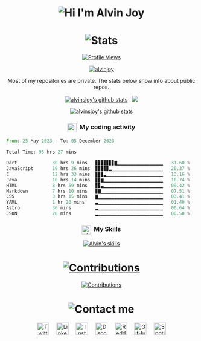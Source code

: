 <h1 align="center">
  <img alt="Hi I'm Alvin Joy" title="Hi" src="http://readme-typing-svg.herokuapp.com?color=D300F7FF&size=30&lines=Hi%2C+I'm+Alvin+Joy&center=true">
</h1>
<h1 align="center">
  <img alt="Stats" title="Stats" src="https://readme-typing-svg.herokuapp.com/?color=%8A51CD&lines=📊+Stats&center=true&width=380&height=45">
</h1>
<p align="center">
  <a href="https://github.com/alvinsjoy">
    <img alt="Profile Views" title="Profile Views" src="https://visitcount.itsvg.in/api?id=alvinsjoy&label=Profile%20Views&icon=2&pretty=true" />
  </a>
</p>
<p align="center">
  <a href="https://discord.com/users/825382504353234954">
    <img align="center" src="https://discord.c99.nl/widget/theme-4/825382504353234954.png" alt="alvinjoy" title="alvinjoy" />
  </a>
</p>

<p align="center">
  Most of my repositories are private. The stats below show info about public repos.
</p>

<p align="center">
  <a href="https://github.com/alvinsjoy">
    <img src="https://github-readme-stats.vercel.app/api?username=alvinsjoy&show_icons=true&include_all_commits=true&count_private=true&theme=tokyonight&hide_border=true" alt="alvinsjoy's github stats" /></a>&nbsp;&nbsp;
  <a href="https://github.com/alvinsjoy">
    <img src="https://github-readme-stats.vercel.app/api/top-langs/?username=alvinsjoy&layout=compact&theme=tokyonight&hide_border=true&langs_count=8&count_private=true&show_icons=true" />
  </a>
</p>
<p align="center">
  <a href="https://github.com/alvinsjoy">
    <img src="https://github-profile-trophy.vercel.app/?username=alvinsjoy&theme=tokyonight&no-frame=true" alt="alvinsjoy's github stats" />
  </a>
</p>
<h3 align="center">
  <img align="center" src="https://i.imgur.com/BM11Hk9.png" alt="code" height="24" width="24" />&nbsp;&nbsp;My coding activity
</h3>

<!--START_SECTION:waka-->

```rust
From: 25 May 2023 - To: 05 December 2023

Total Time: 95 hrs 27 mins

Dart             30 hrs 9 mins   ▊▊▊▊▊▊▊▇▁▁▁▁▁▁▁▁▁▁▁▁▁▁▁▁▁   31.60 %
JavaScript       19 hrs 26 mins  ▊▊▊▊▊▂▁▁▁▁▁▁▁▁▁▁▁▁▁▁▁▁▁▁▁   20.37 %
C                12 hrs 33 mins  ▊▊▊▃▁▁▁▁▁▁▁▁▁▁▁▁▁▁▁▁▁▁▁▁▁   13.16 %
Java             10 hrs 14 mins  ▊▊▆▁▁▁▁▁▁▁▁▁▁▁▁▁▁▁▁▁▁▁▁▁▁   10.74 %
HTML             8 hrs 59 mins   ▊▊▃▁▁▁▁▁▁▁▁▁▁▁▁▁▁▁▁▁▁▁▁▁▁   09.42 %
Markdown         7 hrs 10 mins   ▊▇▁▁▁▁▁▁▁▁▁▁▁▁▁▁▁▁▁▁▁▁▁▁▁   07.51 %
CSS              3 hrs 15 mins   ▇▁▁▁▁▁▁▁▁▁▁▁▁▁▁▁▁▁▁▁▁▁▁▁▁   03.41 %
YAML             1 hr 20 mins    ▃▁▁▁▁▁▁▁▁▁▁▁▁▁▁▁▁▁▁▁▁▁▁▁▁   01.40 %
Astro            36 mins         ▂▁▁▁▁▁▁▁▁▁▁▁▁▁▁▁▁▁▁▁▁▁▁▁▁   00.64 %
JSON             28 mins         ▂▁▁▁▁▁▁▁▁▁▁▁▁▁▁▁▁▁▁▁▁▁▁▁▁   00.50 %
```

<!--END_SECTION:waka-->

<h3 align="center">
  <img align="center" src="https://i.imgur.com/GsIrWns.png" alt="skills" height="24" width="24" />&nbsp;&nbsp;My Skills
</h3>
<p align="center">
  <a href="https://github.com/alvinsjoy">
    <img src="https://skillicons.dev/icons?i=javascript,nodejs,c,java,python,dart,flutter,html,css,git,md&theme=dark" alt="Alvin's skills" />

<h1 align="center">
  <img alt="Contributions" title="Contributions" src="https://readme-typing-svg.herokuapp.com/?color=F77171FF&lines=📝+GitHub+Contributions&center=true&width=380&height=45">
</h1>
<p align="center">
  <a href="https://github.com/alvinsjoy">
    <img alt="Contributions" title="Contributions" src="https://github-readme-activity-graph.vercel.app/graph?username=alvinsjoy&bg_color=1a1b26&color=5dcb5f&line=4eb1b0&point=98943a&area=true&hide_border=true">
  </a>
</p>
<h1 align="center">
  <img alt="Contact me" title="Contact" src="https://readme-typing-svg.herokuapp.com/?color=%23F7B049&lines=🤙+Contact+me&center=true&width=380&height=45">
</h1>
<p align="center">
  <a href="https://twitter.com/_alvinjoy_" target="_blank"><img alt="Twitter" title="Twitter" height="32" width="32" src="https://svgshare.com/i/sp1.svg"/></a>&nbsp;&nbsp;&nbsp;&nbsp;
  <a href="https://www.linkedin.com/in/alvinsjoy" target="_blank"><img alt="LinkedIn" title="LinkedIn" height="32" width="32" src="https://svgshare.com/i/spE.svg"/></a>&nbsp;&nbsp;&nbsp;&nbsp;
  <a href="https://instagram.com/_alvinjoy_" target="_blank"><img alt="Instagram" title="Instagram" height="32" width="32" src="https://svgshare.com/i/sph.svg"/></a>&nbsp;&nbsp;&nbsp;&nbsp;
  <a href="https://discord.com/users/825382504353234954" target="_blank"><img alt="Discord" title="Discord" height="32" width="32" src="https://svgshare.com/i/soe.svg"/></a>&nbsp;&nbsp;&nbsp;&nbsp;
  <a href="https://reddit.com/u/alvinjoy" target="_blank"><img alt="Reddit" title="Reddit" height="32" width="32" src="https://svgshare.com/i/so8.svg"/></a>&nbsp;&nbsp;&nbsp;&nbsp;
  <a href="https://github.com/alvinsjoy" target="_blank"><img alt="GitHub" title="GitHub" height="32" width="32" src="https://i.imgur.com/KgmH1Y0.png"/></a>&nbsp;&nbsp;&nbsp;&nbsp;
  <a href="https://open.spotify.com/user/lwsg3h1l2wm80gp22bfiv1npi" target="_blank"><img alt="Spotify" title="Spotify" height="32" width="32" src="https://svgshare.com/i/sqF.svg"/></a>
</p>
